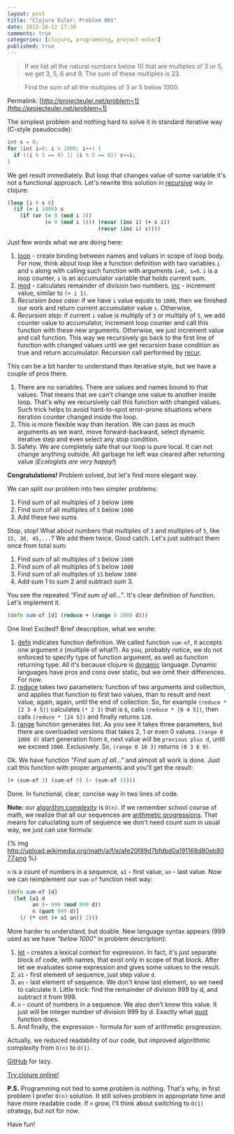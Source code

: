 ```yaml
---
layout: post
title: "Clojure Euler: Problem 001"
date: 2012-10-12 17:38
comments: true
categories: [clojure, programming, project-euler]
published: true
---
```


> If we list all the natural numbers below 10 that are multiples of 3 or 5, we get 3, 5, 6 and 9. The sum of these multiples is 23.

> Find the sum of all the multiples of 3 or 5 below 1000.

Permalink: [http://projecteuler.net/problem=1](http://projecteuler.net/problem=1)

<!-- more -->

The simplest problem and nothing hard to solve it in standard iterative way (C-style pseudocode):

``` c
int s = 0;
for (int i=0; i < 1000; i++) {
  if ((i % 3 == 0) || (i % 5 == 0)) s+=i;
}
```

We get result immediately. But loop that changes value of some variable it's not a functional approach.
Let's rewrite this solution in [recursive](http://en.wikipedia.org/wiki/Recursion) way in clojure:

``` clojure
(loop [i 0 s 0]
  (if (= i 1000) s
    (if (or (= 0 (mod i 3))
            (= 0 (mod i 5))) (recur (inc i) (+ s i))
                             (recur (inc i) s))))
```

Just few words what we are doing here:

1. [loop](http://clojuredocs.org/clojure_core/clojure.core/loop) - create binding between names and values in scope of loop body.
For now, think about loop like a function definition with two variables `i` and `s` along with calling such function with arguments `i=0, s=0`.
`i` is a loop counter, `s` is an accumulator variable that holds current sum.
2. [mod](http://clojuredocs.org/clojure_core/clojure.core/mod) - calculates remainder of division two numbers.
[inc](http://clojuredocs.org/clojure_core/clojure.core/inc) - increment value, similar to `(+ i 1)`.
3. *Recursion base case:* if we have `i` value equals to `1000`, then we finished our work and return current accumulator value `s`. Otherwise,
4. *Recursion step:* if current `i` value is multiply of `3` or multiply of `5`, we add counter value to accumulator,
increment loop counter and call this function with these new arguments. Otherwise, we just increment value and call function.
This way we recursively go back to the first line of function with changed values until we get recursion base condition as true and return accumulator.
Recursion call performed by [recur](http://clojure.org/special_forms#recur).

This can be a bit harder to understand than iterative style, but we have a couple of pros there.

1. There are no variables. There are values and names bound to that values.
That means that we can't change one value to another inside loop. That's why we recursively call this function with changed values.
Such trick helps to avoid hard-to-spot error-prone situations where iteration counter changed inside the loop.
2. This is more flexible way than iteration. We can pass as much arguments as we want, move forward-backward,
select dynamic iterative step and even select any stop condition.
3. Safety. We are completely safe that our loop is pure local. It can not change anything outside.
All garbage he left was cleared after returning value (*Ecologists are very happy!*)

**Congratulations!** Problem solved, but let's find more elegant way.

We can split our problem into two simpler problems:

1. Find sum of all multiples of `3` below `1000`
2. Find sum of all multiples of `5` below `1000`
3. Add these two sums

Stop, stop! What about numbers that multiples of `3` and multiples of `5`, like `15, 30, 45,...`? We add them twice.
Good catch. Let's just subtract them once from total sum:

1. Find sum of all multiples of `3` below `1000`
2. Find sum of all multiples of `5` below `1000`
3. Find sum of all multiples of `15` below `1000`
4. Add sum 1 to sum 2 and subtract sum 3.

You see the repeated *"Find sum of all..."*. It's clear definition of function. Let's implement it.

``` clojure
(defn sum-of [d] (reduce + (range 0 1000 d)))
```

One line! Excited?
Brief description, what we wrote:

1. [defn](http://clojuredocs.org/clojure_core/clojure.core/defn) indicates function definition.
We called function `sum-of`, it accepts one argument `d` (multiple of what?).
As you, probably notice, we do not enforced to specify type of function argument, as well as function returning type.
All it's because clojure is [dynamic](http://en.wikipedia.org/wiki/Dynamic_programming_language) language.
Dynamic languages have pros and cons over static, but we omit their differences. For now.
2. [reduce](http://clojuredocs.org/clojure_core/clojure.core/reduce) takes two parameters: function of two arguments and collection,
and applies that function to first two values, than to result and next value, again, again, until the end of collection.
So, for example `(reduce * [2 3 4 5])` calculates `(* 2 3)` that is `6`, calls `(reduce * [6 4 5])`, then calls `(reduce * [24 5])` and finally returns `120`.
3. [range](http://clojuredocs.org/clojure_core/clojure.core/range) function generates list. As you see it takes three parameters,
but there are overloaded versions that takes 2, 1 or even 0 values. `(range 0 1000 d)` start generation from `0`,
next value will be `previous plus d`, until we exceed `1000`. Exclusively. So, `(range 0 10 3)` returns `(0 3 6 9)`.

Ok. We have function *"Find sum of all..."* and almost all work is done. Just call this function with proper arguments and you'll get the result:

``` clojure
(+ (sum-of 3) (sum-of 5) (- (sum-of 15)))
```

Done. In functional, clear, concise way in two lines of code.

**Note:** our [algorithm complexity](http://en.wikipedia.org/wiki/Big_O_notation) is `O(n)`.
If we remember school course of math, we realize that all our sequences are [arithmetic progressions](http://en.wikipedia.org/wiki/Arithmetic_progression).
That means for caluclating sum of sequence we don't need count sum in usual way, we just can use formula:

{% img http://upload.wikimedia.org/math/a/f/e/afe20f89d7bfdbd0a191168d80eb8077.png %}

`n` is a count of numbers in a sequence, `a1` - first value, `an` - last value.
Now we can reimplement our `sum-of` function next way:

``` clojure
(defn sum-of [d]
  (let [a1 d
        an (- 999 (mod 999 d))
        n (quot 999 d)]
    (/ (* cnt (+ a1 an)) 2)))
```

More harder to understand, but doable. New language syntax appears (999 used as we have *"below 1000"* in problem description):

1. [let](http://clojuredocs.org/clojure_core/clojure.core/let) - creates a lexical context for expression.
In fact, it's just separate block of code, with names, that exist only in scope of that block.
After let we evaluates some expression and gives some values to the result.
2. `a1` - first element of sequence, just step value `d`.
3. `an` - last element of sequence. We don't know last element, so we need to calculate it.
Little trick: find the remainder of division 999 by d, and subtract it from 999.
4. `n` - count of numbers in a sequence. We also don't know this value. It just will be integer number of division 999 by d.
Exactly what [quot](http://clojuredocs.org/clojure_core/clojure.core/quot) function does.
5. And finally, the expression - formula for sum of arithmetic progression.

Actually, we reduced readability of our code, but improved algorithmic complexity from `O(n)` to `O(1)`.

[GitHub](https://github.com/mishadoff/project-euler/blob/master/src/project_euler/problem001.clj) for lazy.

[Try clojure online!](http://tryclj.com/)

**P.S.** Programming not tied to some problem is nothing. That's why, in first problem I prefer `O(n)` solution.
It still solves problem in appropriate time and have more readable code. If `n` grow, I'll think about switching to `O(1)` strategy, but not for now.

Have fun!

